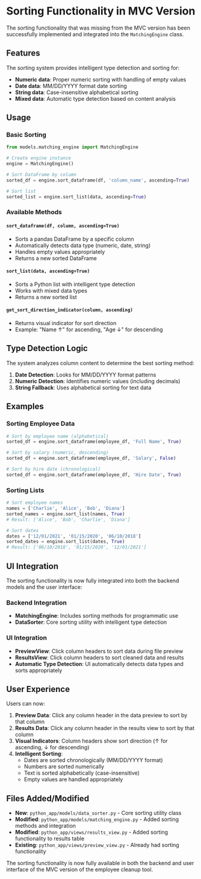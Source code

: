 # Sorting Functionality in MVC Version

The sorting functionality that was missing from the MVC version has been successfully implemented and integrated into the `MatchingEngine` class.

## Features

The sorting system provides intelligent type detection and sorting for:

- **Numeric data**: Proper numeric sorting with handling of empty values
- **Date data**: MM/DD/YYYY format date sorting
- **String data**: Case-insensitive alphabetical sorting
- **Mixed data**: Automatic type detection based on content analysis

## Usage

### Basic Sorting

```python
from models.matching_engine import MatchingEngine

# Create engine instance
engine = MatchingEngine()

# Sort DataFrame by column
sorted_df = engine.sort_dataframe(df, 'column_name', ascending=True)

# Sort list
sorted_list = engine.sort_list(data, ascending=True)
```

### Available Methods

#### `sort_dataframe(df, column, ascending=True)`
- Sorts a pandas DataFrame by a specific column
- Automatically detects data type (numeric, date, string)
- Handles empty values appropriately
- Returns a new sorted DataFrame

#### `sort_list(data, ascending=True)`
- Sorts a Python list with intelligent type detection
- Works with mixed data types
- Returns a new sorted list

#### `get_sort_direction_indicator(column, ascending)`
- Returns visual indicator for sort direction
- Example: "Name ↑" for ascending, "Age ↓" for descending

## Type Detection Logic

The system analyzes column content to determine the best sorting method:

1. **Date Detection**: Looks for MM/DD/YYYY format patterns
2. **Numeric Detection**: Identifies numeric values (including decimals)
3. **String Fallback**: Uses alphabetical sorting for text data

## Examples

### Sorting Employee Data

```python
# Sort by employee name (alphabetical)
sorted_df = engine.sort_dataframe(employee_df, 'Full Name', True)

# Sort by salary (numeric, descending)
sorted_df = engine.sort_dataframe(employee_df, 'Salary', False)

# Sort by hire date (chronological)
sorted_df = engine.sort_dataframe(employee_df, 'Hire Date', True)
```

### Sorting Lists

```python
# Sort employee names
names = ['Charlie', 'Alice', 'Bob', 'Diana']
sorted_names = engine.sort_list(names, True)
# Result: ['Alice', 'Bob', 'Charlie', 'Diana']

# Sort dates
dates = ['12/01/2021', '01/15/2020', '06/10/2018']
sorted_dates = engine.sort_list(dates, True)
# Result: ['06/10/2018', '01/15/2020', '12/01/2021']
```

## UI Integration

The sorting functionality is now fully integrated into both the backend models and the user interface:

### Backend Integration
- **MatchingEngine**: Includes sorting methods for programmatic use
- **DataSorter**: Core sorting utility with intelligent type detection

### UI Integration
- **PreviewView**: Click column headers to sort data during file preview
- **ResultsView**: Click column headers to sort cleaned data and results
- **Automatic Type Detection**: UI automatically detects data types and sorts appropriately

## User Experience

Users can now:
1. **Preview Data**: Click any column header in the data preview to sort by that column
2. **Results Data**: Click any column header in the results view to sort by that column
3. **Visual Indicators**: Column headers show sort direction (↑ for ascending, ↓ for descending)
4. **Intelligent Sorting**: 
   - Dates are sorted chronologically (MM/DD/YYYY format)
   - Numbers are sorted numerically
   - Text is sorted alphabetically (case-insensitive)
   - Empty values are handled appropriately

## Files Added/Modified

- **New**: `python_app/models/data_sorter.py` - Core sorting utility class
- **Modified**: `python_app/models/matching_engine.py` - Added sorting methods and integration
- **Modified**: `python_app/views/results_view.py` - Added sorting functionality to results table
- **Existing**: `python_app/views/preview_view.py` - Already had sorting functionality

The sorting functionality is now fully available in both the backend and user interface of the MVC version of the employee cleanup tool.
